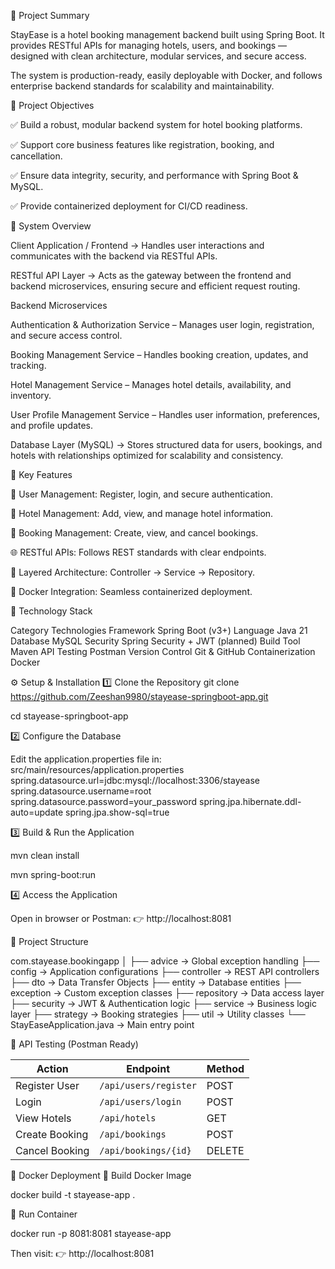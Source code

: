 📄 Project Summary

StayEase is a hotel booking management backend built using Spring Boot.
It provides RESTful APIs for managing hotels, users, and bookings — designed with clean architecture, modular services, and secure access.

The system is production-ready, easily deployable with Docker, and follows enterprise backend standards for scalability and maintainability.

🎯 Project Objectives

✅ Build a robust, modular backend system for hotel booking platforms.

✅ Support core business features like registration, booking, and cancellation.

✅ Ensure data integrity, security, and performance with Spring Boot & MySQL.

✅ Provide containerized deployment for CI/CD readiness.

🧠 System Overview

Client Application / Frontend
→ Handles user interactions and communicates with the backend via RESTful APIs.

RESTful API Layer
→ Acts as the gateway between the frontend and backend microservices, ensuring secure and efficient request routing.

Backend Microservices

Authentication & Authorization Service – Manages user login, registration, and secure access control.

Booking Management Service – Handles booking creation, updates, and tracking.

Hotel Management Service – Manages hotel details, availability, and inventory.

User Profile Management Service – Handles user information, preferences, and profile updates.

Database Layer (MySQL)
→ Stores structured data for users, bookings, and hotels with relationships optimized for scalability and consistency.




🚀 Key Features

👤 User Management: Register, login, and secure authentication.

🏨 Hotel Management: Add, view, and manage hotel information.

📅 Booking Management: Create, view, and cancel bookings.

🌐 RESTful APIs: Follows REST standards with clear endpoints.

🧱 Layered Architecture: Controller → Service → Repository.

🐳 Docker Integration: Seamless containerized deployment.

🧩 Technology Stack

Category	Technologies
Framework	Spring Boot (v3+)
Language	Java 21
Database	MySQL
Security	Spring Security + JWT (planned)
Build Tool	Maven
API Testing	Postman
Version Control	Git & GitHub
Containerization	Docker

⚙️ Setup & Installation
1️⃣ Clone the Repository
git clone https://github.com/Zeeshan9980/stayease-springboot-app.git

cd stayease-springboot-app

2️⃣ Configure the Database

Edit the application.properties file in:
src/main/resources/application.properties
spring.datasource.url=jdbc:mysql://localhost:3306/stayease
spring.datasource.username=root
spring.datasource.password=your_password
spring.jpa.hibernate.ddl-auto=update
spring.jpa.show-sql=true

3️⃣ Build & Run the Application

mvn clean install

mvn spring-boot:run

4️⃣ Access the Application

Open in browser or Postman:
👉 http://localhost:8081

🧭 Project Structure

com.stayease.bookingapp
│
├── advice              → Global exception handling
├── config              → Application configurations
├── controller          → REST API controllers
├── dto                 → Data Transfer Objects
├── entity              → Database entities
├── exception           → Custom exception classes
├── repository          → Data access layer
├── security            → JWT & Authentication logic
├── service             → Business logic layer
├── strategy            → Booking strategies
├── util                → Utility classes
└── StayEaseApplication.java → Main entry point

🧪 API Testing (Postman Ready)

| Action         | Endpoint              | Method |
| -------------- | --------------------- | ------ |
| Register User  | `/api/users/register` | POST   |
| Login          | `/api/users/login`    | POST   |
| View Hotels    | `/api/hotels`         | GET    |
| Create Booking | `/api/bookings`       | POST   |
| Cancel Booking | `/api/bookings/{id}`  | DELETE |

🐳 Docker Deployment
🧱 Build Docker Image

docker build -t stayease-app .

🚀 Run Container

docker run -p 8081:8081 stayease-app

Then visit:
👉 http://localhost:8081
